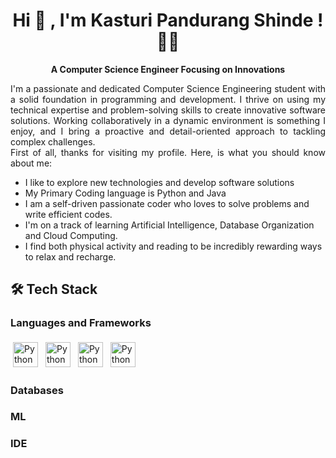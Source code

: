 <h1 align="center"><strong>Hi 👋 , I'm Kasturi Pandurang Shinde ! 👨‍💻</strong></h1>
<p align="center"><strong>A Computer Science Engineer Focusing on Innovations  </strong></p>
<p align="justify">I'm a passionate and dedicated Computer Science Engineering student with a solid foundation in programming and development. I thrive on using my technical expertise and problem-solving skills to create innovative software solutions. Working collaboratively in a dynamic environment is something I enjoy, and I bring a proactive and detail-oriented approach to tackling complex challenges.<br> First of all, thanks for visiting my profile. Here, is what you should know about me: </p>

- I like to explore new technologies and develop software solutions 
- My Primary Coding language is Python and Java 
- I am a self-driven passionate coder who loves to solve problems and write efficient codes.
- I'm on a track of learning Artificial Intelligence, Database Organization and Cloud Computing.
- I find both physical activity and reading to be incredibly rewarding ways to relax and recharge.

<H2> 🛠 Tech Stack </H2>
<h3> Languages and Frameworks</h3>
<p >
<img src="https://camo.githubusercontent.com/5368c2561cd7b2a927d069be9520aa81b527bc960c0da3bbbeb81e42f570be74/68747470733a2f2f696d672e736869656c64732e696f2f62616467652f632d2532333030353939432e7376673f7374796c653d666f722d7468652d6261646765266c6f676f3d63266c6f676f436f6c6f723d7768697465" alt="Python" height="40" style="vertical-align:top; margin:4px">
<img src="68747470733a2f2f696d672e736869656c64732e696f2f62616467652f632b2b2d2532333030353939432e7376673f7374796c653d666f722d7468652d6261646765266c6f676f3d63253242253242266c6f676f436f6c6f723d7768697465" alt="Python" height="40" style="vertical-align:top; margin:4px">
<img src="https://camo.githubusercontent.com/26e74d6ef4bb4726fc8f8a6b3d4136376d691ecf85c8d3b464bfbf4259e5698d/68747470733a2f2f696d672e736869656c64732e696f2f62616467652f6a6176612d2532334544384230302e7376673f7374796c653d666f722d7468652d6261646765266c6f676f3d6a617661266c6f676f436f6c6f723d7768697465" alt="Python" height="40" style="vertical-align:top; margin:4px">
<img src="https://camo.githubusercontent.com/0562f16a4ae7e35dae6087bf8b7805fb7e664a9e7e20ae6d163d94e56b94f32d/68747470733a2f2f696d672e736869656c64732e696f2f62616467652f707974686f6e2d3336373041303f7374796c653d666f722d7468652d6261646765266c6f676f3d707974686f6e266c6f676f436f6c6f723d666664643534" alt="Python" height="40" style="vertical-align:top; margin:4px">


</p>

<h3> Databases </h3>
<h3> ML</h3>
<h3> IDE</h3>
<!--
**kasturi-23/kasturi-23** is a ✨ _special_ ✨ repository because its `README.md` (this file) appears on your GitHub profile.

Here are some ideas to get you started:

- 🔭 I’m currently working on ...
- 🌱 I’m currently learning ...
- 👯 I’m looking to collaborate on ...
- 🤔 I’m looking for help with ...
- 💬 Ask me about ...
- 📫 How to reach me: ...
- 😄 Pronouns: ...
- ⚡ Fun fact: ...
-->

